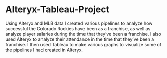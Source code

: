 # Alteryx-Tableau-Project
Using Alteryx and MLB data I created various pipelines to analyze how successful the Colorado Rockies have been as a franchise, 
as well as analyze player salaries during the time that they’ve been a franchise. I also used Alteryx to analyze their 
attendance in the time that they’ve been a franchise. I then used Tableau to make various graphs to visualize some of the 
pipelines I had created in Alteryx.

